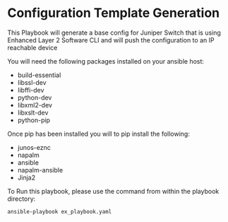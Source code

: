 # Configuration Template Generation

This Playbook will generate a base config for Juniper Switch that is using Enhanced Layer 2 Software CLI and will push the configuration to an IP reachable device

You will need the following packages installed on your ansible host:

* build-essential 
* libssl-dev 
* libffi-dev 
* python-dev 
* libxml2-dev 
* libxslt-dev 
* python-pip 

Once pip has been installed you will to pip install the following:

* junos-eznc 
* napalm 
* ansible 
* napalm-ansible
* Jinja2

To Run this playbook, please use the command from within the playbook directory:
```
ansible-playbook ex_playbook.yaml
```